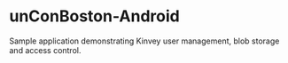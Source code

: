 unConBoston-Android
==================

Sample application demonstrating Kinvey user management, blob storage and access control.